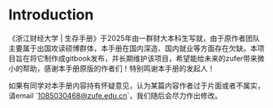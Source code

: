 # Introduction

《浙江财经大学 | 生存手册》于2025年由一群财大本科生写就，由于原作者团队主要属于出国攻读硕博群体，本手册在国内深造、国内就业等方面存在欠缺。本项目旨在将它制作成gitbook发布，并长期维护该项目，希望能给未来的zufer带来微小的帮助，感谢本手册原版的作者们！特别鸣谢本手册的发起人！

如果有同学对本手册内容持有怀疑意见，认为某篇内容作者过于片面或者不属实，请email \`1085030468@zufe.edu.cn\`，我们随后会尽力作出修改。
